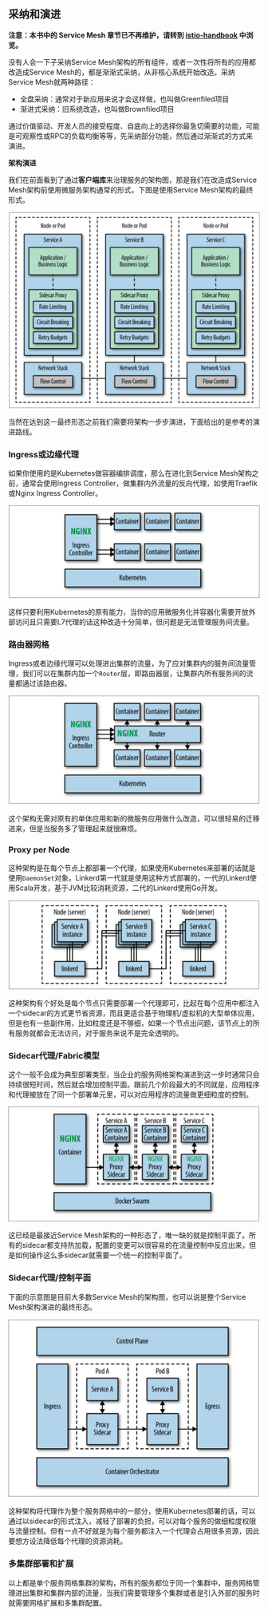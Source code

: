 ## 采纳和演进

**注意：本书中的 Service Mesh 章节已不再维护，请转到 [istio-handbook](https://www.servicemesher.com/istio-handbook) 中浏览。**

没有人会一下子采纳Service Mesh架构的所有组件，或者一次性将所有的应用都改造成Service Mesh的，都是渐渐式采纳，从非核心系统开始改造。采纳Service Mesh就两种路径：

- 全盘采纳：通常对于新应用来说才会这样做，也叫做Greenfiled项目
- 渐进式采纳：旧系统改造，也叫做Brownfiled项目

通过价值驱动、开发人员的接受程度、自底向上的选择你最急切需要的功能，可能是可观察性或RPC的负载均衡等等，先采纳部分功能，然后通过渐渐式的方式来演进。

**架构演进**

我们在前面看到了通过**客户端库**来治理服务的架构图，那是我们在改造成Service Mesh架构前使用微服务架构通常的形式，下图是使用Service Mesh架构的最终形式。

![Service Mesh架构图](../images/006tNbRwly1fubs6ts3sgj30vo0osdnj.jpg)

当然在达到这一最终形态之前我们需要将架构一步步演进，下面给出的是参考的演进路线。

### Ingress或边缘代理

如果你使用的是Kubernetes做容器编排调度，那么在进化到Service Mesh架构之前，通常会使用Ingress Controller，做集群内外流量的反向代理，如使用Traefik或Nginx Ingress Controller。

![Ingress或边缘代理架构图](../images/006tNbRwly1fubsk4v16hj30vo0bq75z.jpg)

这样只要利用Kubernetes的原有能力，当你的应用微服务化并容器化需要开放外部访问且只需要L7代理的话这种改造十分简单，但问题是无法管理服务间流量。

### 路由器网格

Ingress或者边缘代理可以处理进出集群的流量，为了应对集群内的服务间流量管理，我们可以在集群内加一个`Router`层，即路由器层，让集群内所有服务间的流量都通过该路由器。

![路由器网格架构图](../images/006tNbRwly1fubsxrph3dj30vq0duq53.jpg)

这个架构无需对原有的单体应用和新的微服务应用做什么改造，可以很轻易的迁移进来，但是当服务多了管理起来就很麻烦。

### Proxy per Node

这种架构是在每个节点上都部署一个代理，如果使用Kubernetes来部署的话就是使用`DaemonSet`对象，Linkerd第一代就是使用这种方式部署的，一代的Linkerd使用Scala开发，基于JVM比较消耗资源，二代的Linkerd使用Go开发。

![Proxy per Node架构图](../images/006tNbRwly1fubt5a97h7j30vq0bcq5p.jpg)

这种架构有个好处是每个节点只需要部署一个代理即可，比起在每个应用中都注入一个sidecar的方式更节省资源，而且更适合基于物理机/虚拟机的大型单体应用，但是也有一些副作用，比如粒度还是不够细，如果一个节点出问题，该节点上的所有服务就都会无法访问，对于服务来说不是完全透明的。

### Sidecar代理/Fabric模型

这个一般不会成为典型部署类型，当企业的服务网格架构演进到这一步时通常只会持续很短时间，然后就会增加控制平面。跟前几个阶段最大的不同就是，应用程序和代理被放在了同一个部署单元里，可以对应用程序的流量做更细粒度的控制。

![Sidecar代理/Fabric模型架构图](../images/006tNbRwly1fubvi0dnhlj30vo0ekwhx.jpg)

这已经是最接近Service Mesh架构的一种形态了，唯一缺的就是控制平面了。所有的sidecar都支持热加载，配置的变更可以很容易的在流量控制中反应出来，但是如何操作这么多sidecar就需要一个统一的控制平面了。

### Sidecar代理/控制平面

下面的示意图是目前大多数Service Mesh的架构图，也可以说是整个Service Mesh架构演进的最终形态。

![Sidecar代理/控制平面架构图](../images/006tNbRwly1fubvr83wvgj30vq0mmdip.jpg)

这种架构将代理作为整个服务网格中的一部分，使用Kubernetes部署的话，可以通过以sidecar的形式注入，减轻了部署的负担，可以对每个服务的做细粒度权限与流量控制。但有一点不好就是为每个服务都注入一个代理会占用很多资源，因此要想方设法降低每个代理的资源消耗。

### 多集群部署和扩展

以上都是单个服务网格集群的架构，所有的服务都位于同一个集群中，服务网格管理进出集群和集群内部的流量，当我们需要管理多个集群或者是引入外部的服务时就需要网格扩展和多集群配置。
